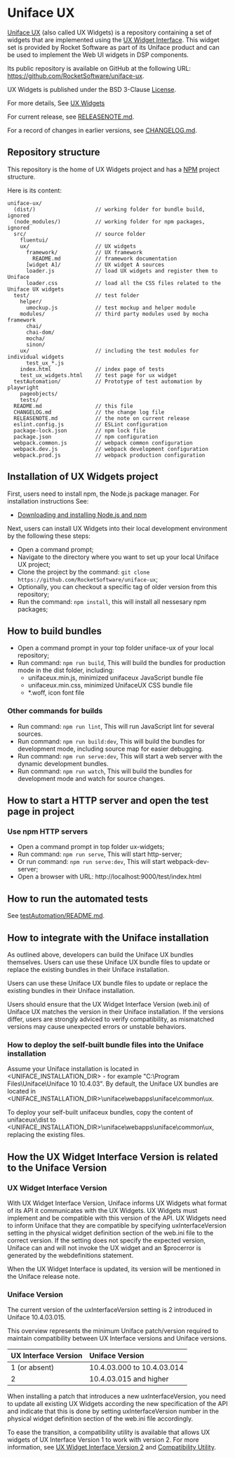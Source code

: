 # Uniface UX

[Uniface UX](https://docs.rocketsoftware.com/bundle/uniface_104/page/cdk1701320618627.html) (also called UX Widgets) is a repository containing a set of widgets that are implemented using the [UX Widget Interface](https://docs.rocketsoftware.com/bundle/uniface_104/page/eeu1700028296908.html). This widget set is provided by Rocket Software as part of its Uniface product and can be used to implement the Web UI widgets in DSP components.

Its public repository is available on GitHub at the following URL: https://github.com/RocketSoftware/uniface-ux.

UX Widgets is published under the BSD 3-Clause [License](LICENSE).

For more details, See [UX Widgets](https://docs.rocketsoftware.com/bundle/uniface_104/page/lzi1701171069984.html) 

For current release, see [RELEASENOTE.md](RELEASENOTE.md).

For a record of changes in earlier versions, see [CHANGELOG.md](CHANGELOG.md).

## Repository structure

This repository is the home of UX Widgets project and has a [NPM](https://www.npmjs.com/) project structure.

Here is its content:

```
uniface-ux/
  (dist/)                   // working folder for bundle build, ignored
  (node_modules/)           // working folder for npm packages, ignored
  src/                      // source folder
    fluentui/
    ux/                     // UX widgets
      framework/            // UX framework
        README.md           // framework documentation
      [widget A]/           // UX widget A sources
      loader.js             // load UX widgets and register them to Uniface
      loader.css            // load all the CSS files related to the Uniface UX widgets
  test/                     // test folder
    helper/
      umockup.js            // test mockup and helper module
    modules/                // third party modules used by mocha framework
      chai/
      chai-dom/
      mocha/
      sinon/
    ux/                     // including the test modules for individual widgets
      test_ux_*.js
    index.html              // index page of tests
    test_ux_widgets.html    // test page for ux widget
  testAutomation/           // Prototype of test automation by playwright
    pageobjects/
    tests/
  README.md                 // this file
  CHANGELOG.md              // the change log file
  RELEASENOTE.md            // the note on current release
  eslint.config.js          // ESLint configuration
  package-lock.json         // npm lock file
  package.json              // npm configuration
  webpack.common.js         // webpack common configuration
  webpack.dev.js            // webpack development configuration
  webpack.prod.js           // webpack production configuration
```

## Installation of UX Widgets project

First, users need to install npm, the Node.js package manager. For installation instructions See:
- [Downloading and installing Node.js and npm](https://docs.npmjs.com/downloading-and-installing-node-js-and-npm#using-a-node-version-manager-to-install-nodejs-and-npm)

Next, users can install UX Widgets into their local development environment by the following these steps:
- Open a command prompt;
- Navigate to the directory where you want to set up your local Uniface UX project;
- Clone the project by the command: ```git clone https://github.com/RocketSoftware/uniface-ux```;
- Optionally, you can checkout a specific tag of older version from this repository;
- Run the command: ```npm install```, this will install all nessesary npm packages;

## How to build bundles

- Open a command prompt in your top folder uniface-ux of your local repository;
- Run command: ```npm run build```,
  This will build the bundles for production mode in the dist folder, including:
    - unifaceux.min.js, minimized unifaceux JavaScript bundle file
    - unifaceux.min.css, minimized UnifaceUX CSS bundle file
    - *.woff, icon font file
  
### Other commands for builds
- Run command: ```npm run lint```,
  This will run JavaScript lint for several sources.
- Run command: ```npm run build:dev```,
  This will build the bundles for development mode, including source map for easier debugging.
- Run command: ```npm run serve:dev```,
  This will start a web server with the dynamic development bundles.
- Run command: ```npm run watch```,
  This will build the bundles for development mode and watch for source changes.


## How to start a HTTP server and open the test page in project

### Use npm HTTP servers
- Open a command prompt in top folder ux-widgets;
- Run command: ```npm run serve```,
  This will start http-server;
- Or run command: ```npm run serve:dev```,
  This will start webpack-dev-server;
- Open a browser with URL: http://localhost:9000/test/index.html

## How to run the automated tests

See [testAutomation/README.md](testAutomation/README.md).

## How to integrate with the Uniface installation
As outlined above, developers can build the Uniface UX bundles themselves. Users can use these Uniface UX bundle files to update or replace the existing bundles in their Uniface installation.

Users can use these Uniface UX bundle files to update or replace the existing bundles in their Uniface installation.

Users should ensure that the UX Widget Interface Version (web.ini) of Uniface UX matches the version in their Uniface installation. If the versions differ, users are strongly adviced to verify compatibility, as mismatched versions may cause unexpected errors or unstable behaviors.

### How to deploy the self-built bundle files into the Uniface installation

Assume your Uniface installation is located in <UNIFACE_INSTALLATION_DIR> - for example "C:\Program Files\Uniface\Uniface 10 10.4.03". By default, the Uniface UX bundles are located in <UNIFACE_INSTALLATION_DIR>\uniface\webapps\uniface\common\ux.

To deploy your self-built unifaceux bundles, copy the content of unifaceux\dist to <UNIFACE_INSTALLATION_DIR>\uniface\webapps\uniface\common\ux, replacing the existing files.


## How the UX Widget Interface Version is related to the Uniface Version

### UX Widget Interface Version

With UX Widget Interface Version, Uniface informs UX Widgets what format of its API it communicates with the UX Widgets. UX Widgets must implement and be compatible with this version of the API. UX Widgets need to inform Uniface that they are compatible by specifying uxInterfaceVersion setting in the physical widget definition section of the web.ini file to the correct version. If the setting does not specify the expected version, Uniface can and will not invoke the UX widget and an $procerror is generated by the webdefinitions statement.

When the UX Widget Interface is updated, its version will be mentioned in the Uniface release note.
 

### Uniface Version

The current version of the uxInterfaceVersion setting is 2 introduced in Uniface 10.4.03.015. 

This overview represents the minimum Uniface patch/version required to maintain compatibility between UX Interface versions and Uniface versions.

| UX Interface Version  | Uniface Version |
| :--- | :--- |
| 1 (or absent)| 10.4.03.000 to 10.4.03.014 |
| 2 |  10.4.03.015 and higher |

When installing a patch that introduces a new uxInterfaceVersion, you need to update all existing UX Widgets according the new specification of the API and indicate that this is done by setting uxInterfaceVersion number in the physical widget definition section of the web.ini file accordingly.

To ease the transition, a compatibility utility is available that allows UX widgets of UX Interface Version 1 to work with version 2. For more information, see [UX Widget Interface Version 2](https://docs.rocketsoftware.com/bundle/uniface_104/page/hzv1743437471930.html) and [Compatibility Utility](https://docs.rocketsoftware.com/bundle/uniface_104/page/vlh1743437921753.html).


